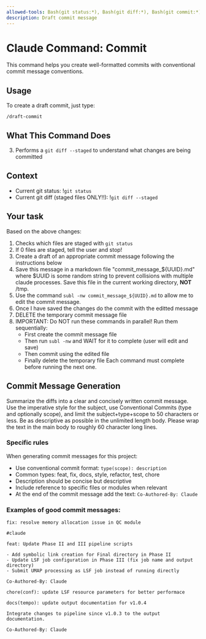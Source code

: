 ```yaml
---
allowed-tools: Bash(git status:*), Bash(git diff:*), Bash(git commit:*), Bash(subl:*), Bash(uuidgen:*), Bash(tr:*), Bash(head:*)
description: Draft commit message
---
```

# Claude Command: Commit

This command helps you create well-formatted commits with conventional commit message conventions.

## Usage

To create a draft commit, just type:
```
/draft-commit
```

## What This Command Does

3. Performs a `git diff --staged` to understand what changes are being committed

## Context

- Current git status: !`git status`
- Current git diff (staged files ONLY!!): !`git diff --staged`

## Your task

Based on the above changes:

1. Checks which files are staged with `git status`
2. If 0 files are staged, tell the user and stop!
3. Create a draft of an appropriate commit message following the instructions below
4. Save this message in a markdown file "commit_message_${UUID}.md" where $UUID is some random string to prevent collisions with multiple claude processes. Save this file in the current working directory, **NOT** /tmp.
5. Use the command `subl -nw commit_message_${UUID}.md` to allow me to edit the commit message.
6. Once I have saved the changes do the commit with the editted message
7. DELETE the temporary commit message file
8. IMPORTANT: Do NOT run these commands in parallel! Run them sequentially:
   - First create the commit message file
   - Then run `subl -nw` and WAIT for it to complete (user will edit and save)
   - Then commit using the edited file
   - Finally delete the temporary file
   Each command must complete before running the next one.

## Commit Message Generation

Summarize the diffs into a clear and concisely written commit message. Use the imperative style for the subject, use Conventional Commits (type and optionally scope), and limit the subject+type+scope to 50 characters or less. Be as descriptive as possible in the unlimited length body. Please wrap the text in the main body to roughly 60 character long lines.

### Specific rules

When generating commit messages for this project:
- Use conventional commit format: `type(scope): description`
- Common types: feat, fix, docs, style, refactor, test, chore
- Description should be concise but descriptive
- Include reference to specific files or modules when relevant
- At the end of the commit message add the text: `Co-Authored-By: Claude`

### Examples of good commit messages:
```
fix: resolve memory allocation issue in QC module

#claude
```

```
feat: Update Phase II and III pipeline scripts

- Add symbolic link creation for Final directory in Phase II
- Update LSF job configuration in Phase III (fix job name and output directory)
- Submit UMAP processing as LSF job instead of running directly

Co-Authored-By: Claude
```

```
chore(conf): update LSF resource parameters for better performace
```

```
docs(tempo): update output documentation for v1.0.4

Integrate changes to pipeline since v1.0.3 to the output
documentation.

Co-Authored-By: Claude
```
